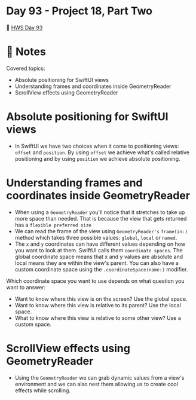 # Day 93 - Project 18, Part Two

🔗 [HWS Day 93](https://www.hackingwithswift.com/100/swiftui/93)


# 📝 Notes

Covered topics:

- Absolute positioning for SwiftUI views
- Understanding frames and coordinates inside GeometryReader
- ScrollView effects using GeometryReader

# Absolute positioning for SwiftUI views

- In SwiftUI we have two choices when it come to positioning views: `offset` and `position`. By using `offset` we achieve what's called relative positioning and by using `position` we achieve absolute positioning.

# Understanding frames and coordinates inside GeometryReader

- When using a `GeometryReader` you'll notice that it stretches to take up more space than needed. That is because the view that gets returned has a `flexible preferred size`
- We can read the frame of the view using `GeometryReader's` `frame(in:)` method which takes three possible values: `global`, `local` or `named`.
- The `x` and `y` coordinates can have different values depending on how you want to look at them. SwiftUI calls them `coordinate spaces`. The global coordinate space means that x and y values are absolute and local means they are within the view's parent. You can also have a custom coordinate space using the `.coordinateSpace(name:)` modifier.

>
Which coordinate space you want to use depends on what question you want to answer:
>
- Want to know where this view is on the screen? Use the global space.
- Want to know where this view is relative to its parent? Use the local space.
- What to know where this view is relative to some other view? Use a custom space.

# ScrollView effects using GeometryReader

- Using the `GeometryReader` we can grab dynamic values from a view's environment and we can also nest them allowing us to create cool effects while scrolling.